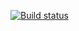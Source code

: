 [![Build status](https://ci.appveyor.com/api/projects/status/lao3t6cbbl15ajdu?svg=true)](https://ci.appveyor.com/project/PolinaNetologi/pageobject)